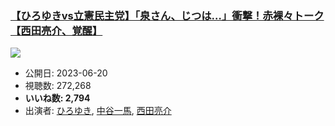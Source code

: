 ### [【ひろゆきvs立憲民主党】「泉さん、じつは…」衝撃！赤裸々トーク【西田亮介、覚醒】](https://www.youtube.com/watch?v=fNTUs0Ky20g)
[![](https://img.youtube.com/vi/fNTUs0Ky20g/sddefault.jpg)](https://www.youtube.com/watch?v=fNTUs0Ky20g)
-   公開日: 2023-06-20
-   視聴数: 272,268
-   **いいね数: 2,794**
-   出演者: [ひろゆき](/rehacq_fan/people/ひろゆき "wikilink"), [中谷一馬](/rehacq_fan/people/中谷一馬 "wikilink"), [西田亮介](/rehacq_fan/people/西田亮介 "wikilink")
